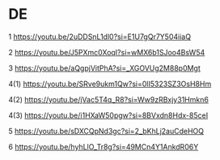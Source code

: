 # DE

1
https://youtu.be/2uDDSnL1dl0?si=E1U7gQr7Y504iiaQ

2
https://youtu.be/J5PXmc0XoqI?si=wMX6b1SJoo4BsW54

3
https://youtu.be/aQgpjVitPhA?si=_XGOVUg2M88p0Mgt

4(1)
https://youtu.be/SRve9ukm1Qw?si=0lI5323SZ3OsH8Hm

4(2)
https://youtu.be/jVac5T4q_R8?si=Ww9zRBxjy31Hmkn6

4(3)
https://youtu.be/i1HXaW50pgw?si=8BVxdn8Hdx-85ceI

5
https://youtu.be/sDXCQpNd3gc?si=2_bKhLj2auCdeHOQ

6
https://youtu.be/hyhLlO_Tr8g?si=49MCn4Y1AnkdR06Y
